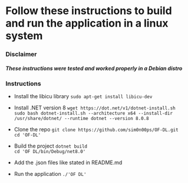 # Follow these instructions to build and run the application in a linux system

### Disclaimer

##### These instructions were tested and worked properly in a Debian distro

### Instructions

-   Install the libicu library
    `sudo apt-get install libicu-dev`

-   Install .NET version 8
    `wget https://dot.net/v1/dotnet-install.sh`  
    `sudo bash dotnet-install.sh --architecture x64 --install-dir /usr/share/dotnet/ --runtime dotnet --version 8.0.8`

-   Clone the repo
    `git clone https://github.com/sim0n00ps/OF-DL.git`  
    `cd 'OF-DL'`

-   Build the project
    `dotnet build`  
    `cd 'OF DL/bin/Debug/net8.0'`

-   Add the .json files like stated in README.md
-   Run the application
    `./'OF DL'`
